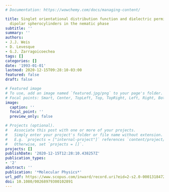 ```yaml
---
# Documentation: https://wowchemy.com/docs/managing-content/

title: Singlet orientational distribution function and dielectric permittivity of
  dipolar spherocylinders in the nematic phase
subtitle: ''
summary: ''
authors:
- J.J. Weis
- D. Levesque
- G.J. Zarragoicoechea
tags: []
categories: []
date: '1993-01-01'
lastmod: 2020-12-15T09:28:10-03:00
featured: false
draft: false

# Featured image
# To use, add an image named `featured.jpg/png` to your page's folder.
# Focal points: Smart, Center, TopLeft, Top, TopRight, Left, Right, BottomLeft, Bottom, BottomRight.
image:
  caption: ''
  focal_point: ''
  preview_only: false

# Projects (optional).
#   Associate this post with one or more of your projects.
#   Simply enter your project's folder or file name without extension.
#   E.g. `projects = ["internal-project"]` references `content/project/deep-learning/index.md`.
#   Otherwise, set `projects = []`.
projects: []
publishDate: '2020-12-15T12:28:10.438257Z'
publication_types:
- '2'
abstract: ''
publication: '*Molecular Physics*'
url_pdf: https://www.scopus.com/inward/record.uri?eid=2-s2.0-0001318472&doi=10.1080%2f00268979300102891&partnerID=40&md5=541298fd7286e3b40ae6259e9cf17072
doi: 10.1080/00268979300102891
---
```

